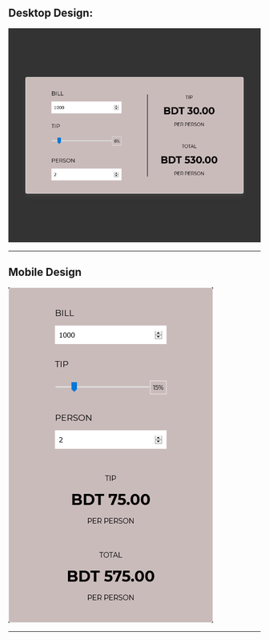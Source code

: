 ## Desktop Design:
![Desktop Design](./design/desktop.png)
___
## Mobile Design
![Mobile Design](./design/mobile.png)
___
